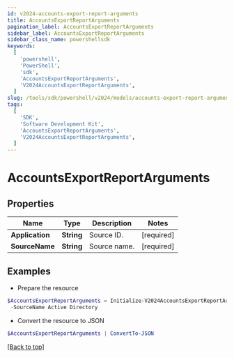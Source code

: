 ```yaml
---
id: v2024-accounts-export-report-arguments
title: AccountsExportReportArguments
pagination_label: AccountsExportReportArguments
sidebar_label: AccountsExportReportArguments
sidebar_class_name: powershellsdk
keywords:
  [
    'powershell',
    'PowerShell',
    'sdk',
    'AccountsExportReportArguments',
    'V2024AccountsExportReportArguments',
  ]
slug: /tools/sdk/powershell/v2024/models/accounts-export-report-arguments
tags:
  [
    'SDK',
    'Software Development Kit',
    'AccountsExportReportArguments',
    'V2024AccountsExportReportArguments',
  ]
---
```


# AccountsExportReportArguments

## Properties

| Name            | Type       | Description  | Notes      |
| --------------- | ---------- | ------------ | ---------- |
| **Application** | **String** | Source ID.   | [required] |
| **SourceName**  | **String** | Source name. | [required] |

## Examples

- Prepare the resource

```powershell
$AccountsExportReportArguments = Initialize-V2024AccountsExportReportArguments  -Application 2c9180897eSourceIde781782f705b9 `
 -SourceName Active Directory
```

- Convert the resource to JSON

```powershell
$AccountsExportReportArguments | ConvertTo-JSON
```

[[Back to top]](#)
